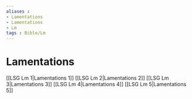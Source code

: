 ```yaml
---
aliases : 
- Lamentations
- Lamentations
- Lm
tags : Bible/Lm
---
```


# Lamentations

[[LSG Lm 1|Lamentations 1]]
[[LSG Lm 2|Lamentations 2]]
[[LSG Lm 3|Lamentations 3]]
[[LSG Lm 4|Lamentations 4]]
[[LSG Lm 5|Lamentations 5]]
